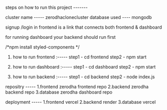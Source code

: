steps on how to run this project -------

cluster name ----- zerodhaclonecluster 
database used ---- mongodb

signup /login in frontend is a link that connects both frontend & dashboard

for running dashboard your backend should run first 

 /*npm install styled-components */

1. how to run frontend :-----
   step1 - cd frontend 
   step2 - npm start 


2. how to run dashboard  :-----
   step1 - cd dashboard
   step2 - npm start


3. how to run backend :-----
   step1 - cd backend
   step2 - node index.js  

repositry -----
1.frontend    zerodha frontend repo
2.backend     zerodha backend repo
3.database    zerodha dashboard repo

deployment -----
1.frontend  vercel 
2.backend   render 
3.database  vercel

